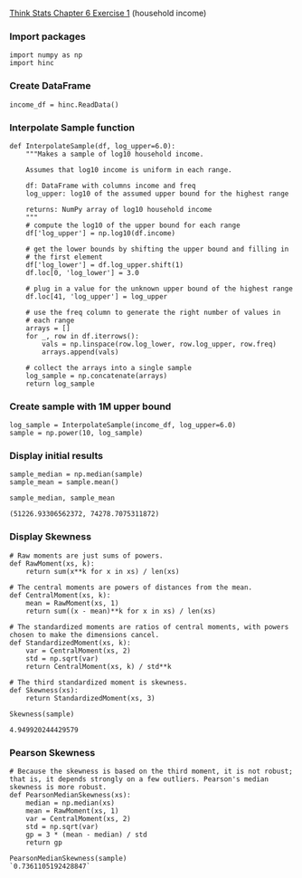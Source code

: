 [Think Stats Chapter 6 Exercise 1](http://greenteapress.com/thinkstats2/html/thinkstats2007.html#toc60) (household income)

### Import packages
    import numpy as np
    import hinc

### Create DataFrame
    income_df = hinc.ReadData()

### Interpolate Sample function
    def InterpolateSample(df, log_upper=6.0):
        """Makes a sample of log10 household income.

        Assumes that log10 income is uniform in each range.

        df: DataFrame with columns income and freq
        log_upper: log10 of the assumed upper bound for the highest range

        returns: NumPy array of log10 household income
        """
        # compute the log10 of the upper bound for each range
        df['log_upper'] = np.log10(df.income)

        # get the lower bounds by shifting the upper bound and filling in
        # the first element
        df['log_lower'] = df.log_upper.shift(1)
        df.loc[0, 'log_lower'] = 3.0

        # plug in a value for the unknown upper bound of the highest range
        df.loc[41, 'log_upper'] = log_upper
    
        # use the freq column to generate the right number of values in
        # each range
        arrays = []
        for _, row in df.iterrows():
            vals = np.linspace(row.log_lower, row.log_upper, row.freq)
            arrays.append(vals)

        # collect the arrays into a single sample
        log_sample = np.concatenate(arrays)
        return log_sample

### Create sample with 1M upper bound
    log_sample = InterpolateSample(income_df, log_upper=6.0)
    sample = np.power(10, log_sample)

### Display initial results
    sample_median = np.median(sample)
    sample_mean = sample.mean()

    sample_median, sample_mean
`(51226.93306562372, 74278.7075311872)`

### Display Skewness
    # Raw moments are just sums of powers.
    def RawMoment(xs, k):
        return sum(x**k for x in xs) / len(xs)

    # The central moments are powers of distances from the mean.
    def CentralMoment(xs, k):
        mean = RawMoment(xs, 1)
        return sum((x - mean)**k for x in xs) / len(xs)

    # The standardized moments are ratios of central moments, with powers chosen to make the dimensions cancel.
    def StandardizedMoment(xs, k):
        var = CentralMoment(xs, 2)
        std = np.sqrt(var)
        return CentralMoment(xs, k) / std**k

    # The third standardized moment is skewness.
    def Skewness(xs):
        return StandardizedMoment(xs, 3)

    Skewness(sample)

`4.949920244429579`

### Pearson Skewness
    # Because the skewness is based on the third moment, it is not robust; that is, it depends strongly on a few outliers. Pearson's median skewness is more robust.
    def PearsonMedianSkewness(xs):
        median = np.median(xs)
        mean = RawMoment(xs, 1)
        var = CentralMoment(xs, 2)
        std = np.sqrt(var)
        gp = 3 * (mean - median) / std
        return gp

    PearsonMedianSkewness(sample)
    `0.7361105192428847`

